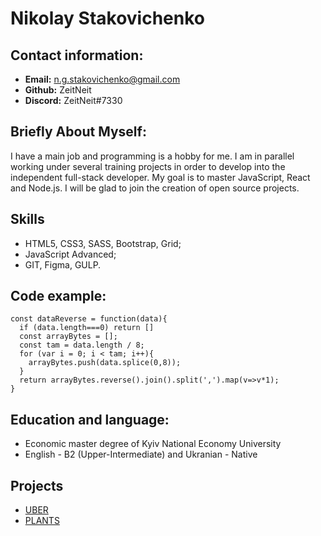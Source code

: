 # Nikolay Stakovichenko

## Contact information:
* __Email:__ n.g.stakovichenko@gmail.com
* __Github:__ ZeitNeit
* __Discord:__ ZeitNeit#7330

## Briefly About Myself:
I have a main job and programming is a hobby for me. I am in parallel working under several training projects in order to develop into the independent full-stack developer. My goal is to master JavaScript, React and Node.js. I will be glad to join the creation of open source projects.

## Skills
* HTML5, CSS3, SASS, Bootstrap, Grid;
* JavaScript Advanced;
* GIT, Figma, GULP.

## Code example:
```
const dataReverse = function(data){
  if (data.length===0) return []
  const arrayBytes = [];
  const tam = data.length / 8;
  for (var i = 0; i < tam; i++){
    arrayBytes.push(data.splice(0,8));
  }
  return arrayBytes.reverse().join().split(',').map(v=>v*1);
}
```
## Education and language:
* Economic master degree of Kyiv National Economy University
* English - B2 (Upper-Intermediate) and Ukranian - Native

## Projects
* [UBER](адрес "https://zeitneit.github.io/UBER/") 
* [PLANTS](адрес "https://zeitneit.github.io/plants/")


